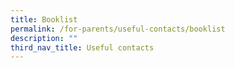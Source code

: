```yaml
---
title: Booklist
permalink: /for-parents/useful-contacts/booklist
description: ""
third_nav_title: Useful contacts
---
```

